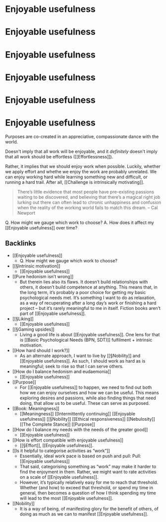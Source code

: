 # Enjoyable usefulness 
# Enjoyable usefulness 
# Enjoyable usefulness 
# Enjoyable usefulness 
# Enjoyable usefulness 
# Enjoyable usefulness 

Purposes are co-created in an appreciative, compassionate dance with the world.

Doesn't imply that all work will be enjoyable, and it *definitely* doesn't imply that all work should be effortless ([[Effortlessness]]). 

Rather, it implies that we should enjoy work when possible. Luckily, whether we apply effort and whethe we enjoy the work are probably unrelated. We can enjoy working hard while learning something new and difficult, or running a hard trail. After all, [[Challenge is intrinsically motivating]].

> There’s little evidence that most people have pre-existing passions waiting to be discovered, and believing that there’s a magical right job lurking out there can often lead to chronic unhappiness and confusion when the reality of the working world fails to match this dream.
> – Cal Newport

Q. How might we gauge which work to choose?
A. How does it affect my [[Enjoyable usefulness]] over time?

## Backlinks
* [[Enjoyable usefulness]]
	* Q. How might we gauge which work to choose?
* [[§Intrinsic motivation]]
	* [[Enjoyable usefulness]]
* [[Pure hedonism isn’t wrong]]
	* But therein lies also its flaws. It doesn’t build relationships with others, it doesn’t build competence at anything. This means that, in the long term, it’s probably a poor choice for getting my basic psychological needs met. It’s something I want to do as relaxation, as a way of recuperating after a long day’s work or finishing a hard project – but it’s rarely meaningful to me in itself. Fiction books aren’t part of [[Enjoyable usefulness]]. 
* [[§Liking]]
	* [[Enjoyable usefulness]]
* [[§Gaming upsides]]
	* Living a good life is about  [[Enjoyable usefulness]]. One lens for that is [[Basic Psychological Needs (BPN, SDT)]] fulfilment + intrinsic motivation.
* [[How hard should I work?]]
	* As an alternate approach, I want to live by [[§Nobility]] and [[Enjoyable usefulness]]. As such, I should work as hard as is meaningful; seek to rise so that I can serve others.
* [[How do I balance hedonism and eudaemonia]]
	* [[Enjoyable usefulness]]
* [[Purpose]]
	* For [[Enjoyable usefulness]] to happen, we need to find out both how we can enjoy ourselves and how we can be useful. This means exploring desires and passions, while also finding things that need doing, that allow us to be useful. These can serve as purposed.
* [[Book: Meaningness]]
	* [[Meaningness]]
[[Intermittently continuing]]
[[Enjoyable usefulness]]
	[[§Nobility]]
[[Ethical responsiveness]]
[[Nebulosity]]
[[The Complete Stance]]
[[Purpose]]
* [[How do I balance my needs with the needs of the greater good]]
	* [[Enjoyable usefulness]]
* [[How is effort compatible with enjoyable usefulness]]
	* [[§Effort]], [[Enjoyable usefulness]].
* [[Is it helpful to categorise activities as “work”]]
	* Essentially, ideal work pace is based on push and pull:
Pull: [[Enjoyable usefulness]] 
	* That said, categorising something as “work” may make it harder to find the enjoyment in them. Rather, we might want to rate activities on a scale of [[Enjoyable usefulness]]. 
	* However, it’s typically relatively easy for me to reach that threshold. Whether (and how) to exceed that threshold, or spend my time in general, then becomes a question of how I think spending my time will lead to the most [[Enjoyable usefulness]]. 
* [[Nobility]]
	* It is a way of being, of manifesting glory for the benefit of others, of doing as much as we can to manifest [[Enjoyable usefulness]]. 

<!-- #p2 -->

<!-- {BearID:B8A7ECD3-AFDF-4C93-BD22-EFC6EBBBA537-275-000000039E291C72} -->
